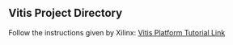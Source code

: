 ## Vitis Project Directory

Follow the instructions given by Xilinx: [Vitis Platform Tutorial Link](https://github.com/Xilinx/Vitis-Tutorials/blob/2024.1/Vitis_Platform_Creation/Design_Tutorials/03_Edge_VCK190/step2.md)